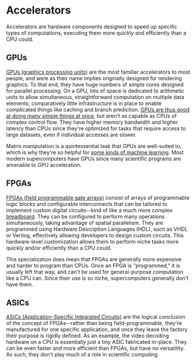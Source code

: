 ---
---

# Accelerators

Accelerators are hardware components designed to speed up specific types of computations, executing them more quickly and efficiently than a CPU could.



## GPUs

[GPUs (graphics processing units)](https://en.wikipedia.org/wiki/Graphics_processing_unit) are the most familiar accelerators to most people, and were as their name implies originally designed for rendering graphics. To that end, they have huge numbers of simple cores designed for parallel processing. On a GPU, lots of space is dedicated to arithmetic units to allow simultaneous, straightforward computation on multiple data elements; comparatively little infrastructure is in place to enable complicated things like caching and branch prediction. [GPUs are thus good at doing many simple things at once](https://www.youtube.com/watch?v=-P28LKWTzrI), but aren't as capable as CPUs of complex control flow. They have higher memory bandwidth and higher latency than CPUs since they're optimized for tasks that require access to large datasets, even if individual accesses are slower.

Matrix manipulation is a quintessential task that GPUs are well-suited to, which is why they're so helpful for [some kinds of machine learning](https://www.3blue1brown.com/topics/neural-networks). Most modern supercomputers have GPUs since many scientific programs are amenable to GPU acceleration.



## FPGAs

[FPGAs (field programmable gate arrays)](https://en.wikipedia.org/wiki/Field-programmable_gate_array) consist of arrays of programmable logic blocks and configurable interconnects that can be tailored to implement custom digital circuits--kind of like a much more complex [breadboard](https://en.wikipedia.org/wiki/Breadboard). They can be configured to perform many operations simultaneously, taking advantage of spatial parallelism. They are programmed using Hardware Description Languages (HDL), such as VHDL or Verilog, effectively allowing developers to design custom circuits. This hardware-level customization allows them to perform niche tasks more quickly and/or efficiently than a CPU could.

This specialization does mean that FPGAs are generally more expensive and harder to program than CPUs. Once an FPGA is "programmed," it is usually left that way, and can't be used for general-purpose computation like a CPU can. Since their use is so niche, supercomputers generally don't have them.



## ASICs

[ASICs (Application-Specific Integrated Circuits)](https://en.wikipedia.org/wiki/Application-specific_integrated_circuit) are the logical conclusion of the concept of FPGAs--rather than being field-programmable, they're manufactured for one specific application, and once they leave the factory their purpose is rigidly defined. As an example, the video decoding hardware on a CPU is essentially just a tiny ASIC fabricated in-place. They can be even faster and more efficient than FPGAs, but have no versatility. As such, they don't play much of a role in scientific computing.
